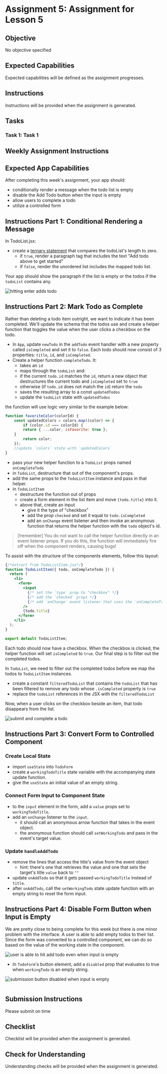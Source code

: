 # Assignment 5: Assignment for Lesson 5

## Objective

No objective specified

## Expected Capabilities

Expected capabilities will be defined as the assignment progresses.

## Instructions

Instructions will be provided when the assignment is generated.

## Tasks

### Task 1: Task 1

## Weekly Assignment Instructions

## Expected App Capabilities

After completing this week's assignment, your app should:

- conditionally render a message when the todo list is empty
- disable the Add Todo button when the input is empty
- allow users to complete a todo
- utilize a controlled form

## Instructions Part 1: Conditional Rendering a Message

In TodoList.jsx:

- create a [ternary statement](https://developer.mozilla.org/en-US/docs/Web/JavaScript/Reference/Operators/Conditional_operator) that compares the todoList's length to zero.
  - if `true`, render a paragraph tag that includes the text "Add todo above to get started"
  - if `false`, render the unordered list includes the mapped todo list.

Your app should show the paragraph if the list is empty or the todos if the `todoList` contains any.

![hitting enter adds todo](https://raw.githubusercontent.com/Code-the-Dream-School/react-curriculum-v3/refs/heads/main/learns-app-content/assignments/assets/week-05/enter-todo.gif)

## Instructions Part 2: Mark Todo as Complete

Rather than deleting a todo item outright, we want to indicate it has been completed. We'll update the schema that the todos use and create a helper function that toggles the value when the user clicks a checkbox on the todo.

- In `App`, update `newTodo` in the `addTodo` event handler with a new property called `isCompleted` and set it to `false`. Each todo should now consist of 3 properties: `title`, `id`, and `isCompleted`.
- Create a helper function `completeTodo`. It:
  - takes an `id`
  - maps through the `todoList` and:
  - if the current `todo.id` matches the `id`, return a new object that destructures the current todo and `isCompleted` set to `true`
  - otherwise (if `todo.id` does not match the `id`) return the `todo`
  - saves the resulting array to a const `updatedTodos`
  - update the `todoList` state with `updatedTodos`

the function will use logic very similar to the example below:

```js
function favoriteColor(colorId) {
    const updatedColors = colors.map((color) => {
        if (color.id === colorId) {
        return { ...color, isFavorite: true };
    }
        return color;
    });
    //update `colors` state with `updatedColors`
}
```

- pass your new helper function to a `TodoList` props named `onCompleteTodo`
- in `TodoList`, destructure that out of the component's props.
- add the same props to the `TodoListItem` instance and pass in that helper.
- in `TodoListItem`
  - destructure the function out of props
  - create a form element in the list item and move `{todo.title}` into it.
  - above that, create an input
    - give it the type of "checkbox"
    - add the prop `checked` and set it equal to `todo.isCompleted`
    - add an `onChange` event listener and then invoke an anonymous function that returns the helper function with the `todo` object's id.

> [!remember]
> You do not want to call the helper function directly in an event listener props. If you do this, the function will immediately fire off when the component renders, causing bugs!

To assist with the structure of the components elements, follow this layout:

```jsx
{/*extract from TodoListItem.jsx*/}
function TodoListItem({ todo, onCompleteTodo }) {
  return (
    <li>
      <form>
        <input
          {/* set the `type` prop to "checkbox" */}
          {/* add the `checked` props */}
          {/* add `onChange` event listener that uses the `onCompleteTodo` helper` */}
        />
        {todo.title}
      </form>
    </li>
  );
}

export default TodoListItem;
```

Each todo should now have a checkbox. When the checkbox is clicked, the helper function will set `isCompleted` to `true`. Our final step is to filter out the completed todos.

In `TodoList`, we need to filter out the completed todos before we map the todos to `TodoListItem` instances.

- create a constant `filteredTodoList` that contains the `todoList` that has been filtered to remove any todo whose `.isCompleted` property is `true`
- replace the `todoList` references in the JSX with the `filteredTodoList`

Now, when a user clicks on the checkbox beside an item, that todo disappears from the list.

![submit and complete a todo](https://raw.githubusercontent.com/Code-the-Dream-School/react-curriculum-v3/refs/heads/main/learns-app-content/assignments/assets/week-05/add-complete-todo.gif)

## Instructions Part 3: Convert Form to Controlled Component

### Create Local State

- import `useState` into `TodoForm`
- create a `workingTodoTitle` state variable with the accompanying state update function.
- give the `useState` an initial value of an empty string.

### Connect Form Input to Component State

- to the `input` element in the form, add a `value` props set to `workingTodoTitle`.
- add an `onChange` listener to the `input`.
  - it should call an anonymous arrow function that takes in the event object.
  - the anonymous function should call `setWorkingTodo` and pass in the event's target value.

### Update `handleAddTodo`

- remove the lines that access the title's value from the event object
  - hint: there's one that retrieves the value and one that sets the target's title `value` back to `""`
- update `onAddTodo` so that it gets passed `workingTodoTitle` instead of `title`.
- after `onAddTodo`, call the `setWorkingTodo` state update function with an empty string to reset the form input.

## Instructions Part 4: Disable Form Button when Input is Empty

We are pretty close to being complete for this week but there is one minor problem with the interface. A user is able to add empty todos to their list. Since the form was converted to a controlled component, we can do so based on the value of the working state in the component.

![user is able to hit add todo even when input is empty](https://raw.githubusercontent.com/Code-the-Dream-School/react-curriculum-v3/refs/heads/main/learns-app-content/assignments/assets/week-05/submit-enabled.gif)

- In `TodoForm`'s button element, add a `disabled` prop that evaluates to true when `workingTodo` is an empty string.

![submission button disabled when input is empty](https://raw.githubusercontent.com/Code-the-Dream-School/react-curriculum-v3/refs/heads/main/learns-app-content/assignments/assets/week-05/submit-disabled.gif)


```

```

## Submission Instructions

Please submit on time

## Checklist

Checklist will be provided when the assignment is generated.

## Check for Understanding

Understanding checks will be provided when the assignment is generated.